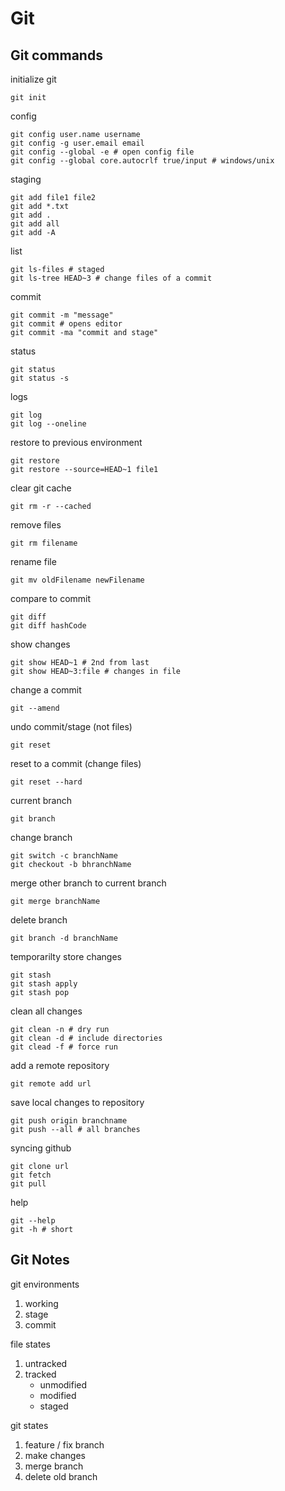 # Git
## Git commands
initialize git
```
git init
```

config
```
git config user.name username
git config -g user.email email
git config --global -e # open config file
git config --global core.autocrlf true/input # windows/unix
```

staging
```
git add file1 file2
git add *.txt
git add .
git add all
git add -A
```

list
```
git ls-files # staged
git ls-tree HEAD~3 # change files of a commit
```

commit
 ```
 git commit -m "message"
 git commit # opens editor
 git commit -ma "commit and stage"
 ```
 
 status
 ```
 git status
 git status -s
 ```
 
 logs
 ```
 git log
 git log --oneline
 ```
 
 restore to previous environment
 ```
 git restore
 git restore --source=HEAD~1 file1
 ```
 
 clear git cache
 ```
 git rm -r --cached
 ```
 
 remove files
 ```
 git rm filename
 ```
 
 rename file
 ```
 git mv oldFilename newFilename
 ```
 
 compare to commit
 ```
 git diff
 git diff hashCode
 ```
 
 show changes
 ```
 git show HEAD~1 # 2nd from last
 git show HEAD~3:file # changes in file
 ```
 
 change a commit
 ```
 git --amend
 ```
 
 undo commit/stage (not files)
 ```
 git reset
 ```
 
 reset to a commit (change files)
 ```
 git reset --hard
 ```
 
 current branch
 ```
 git branch
 ```
 
 change branch
 ```
 git switch -c branchName
 git checkout -b bhranchName
 ```
 
 merge other branch to current branch
 ```
 git merge branchName
 ```
 
 delete branch
 ```
 git branch -d branchName
 ```
 
 temporarilty store changes
 ```
 git stash
 git stash apply
 git stash pop
 ```
 
 clean all changes
 ```
 git clean -n # dry run
 git clean -d # include directories
 git clead -f # force run
 ```
 
 add a remote repository
 ```
 git remote add url
 ```
 
 save local changes to repository
 ```
 git push origin branchname
 git push --all # all branches
 ```
 
 syncing github
 ```
 git clone url
 git fetch
 git pull
 ```
 
 help
 ```
 git --help
 git -h # short
 ```
 
 ## Git Notes
 git environments
 1. working
 2. stage
 3. commit
 
 file states
 1. untracked
 2. tracked
     - unmodified
     - modified
     - staged
 
 git states
 1. feature / fix branch
 2. make changes
 3. merge branch
 4. delete old branch
